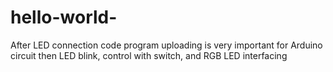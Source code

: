 # hello-world-
After LED connection code program uploading is very important for Arduino circuit then LED blink, control with switch, and RGB LED interfacing
